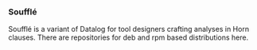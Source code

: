 ### Soufflé

Soufflé is a variant of Datalog for tool designers crafting analyses in Horn clauses. There are repositories for deb and rpm based distributions here.
